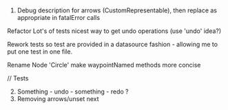 # 
1. Debug description for arrows (CustomRepresentable), then replace as appropriate in fatalError calls

Refactor
Lot's of tests
nicest way to get undo operations (use 'undo' idea?)

Rework tests so test are provided in a datasource fashion - allowing me to put one test in one file.

Rename Node 'Circle'
make waypointNamed methods more concise

// Tests

2. Something - undo - something - redo ?
3. Removing arrows/unset next


